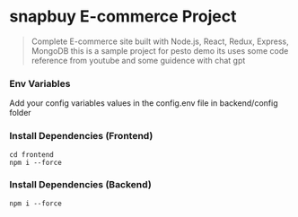 # snapbuy E-commerce Project

> Complete E-commerce site built with Node.js, React, Redux, Express, MongoDB
this is a sample project for pesto demo its uses some code reference from youtube and some guidence with chat gpt 

### Env Variables

Add your config variables values in the config.env file in backend/config folder 
### Install Dependencies (Frontend)

```
cd frontend
npm i --force
```

### Install Dependencies (Backend)

```
npm i --force
```



